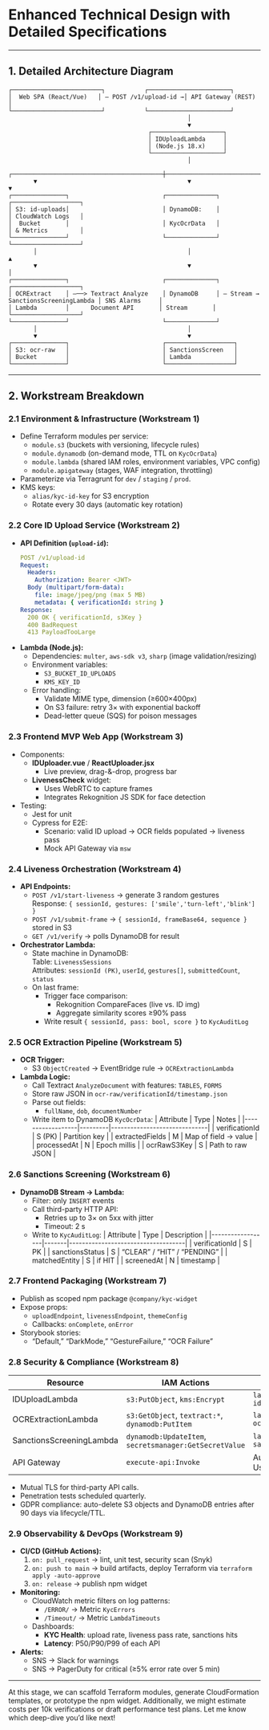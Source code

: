 # Enhanced Technical Design with Detailed Specifications

---

## 1. Detailed Architecture Diagram

```text
┌─────────────────────────┐           ┌───────────────────────┐
│  Web SPA (React/Vue)   │ — POST /v1/upload-id →│ API Gateway (REST) │
└─────────────────────────┘           └───────────────────────┘
                                                  │
                                                  ▼
                                       ┌────────────────────┐
                                       │ IDUploadLambda     │
                                       │ (Node.js 18.x)     │
                                       └────────────────────┘
                                                  │
       ┌──────────────────────────────────────────┼──────────────────────────────────────────┐
       ▼                                          ▼                                          ▼
┌───────────────┐                          ┌──────────────┐                           ┌───────────────────┐
│ S3: id-uploads│                          │ DynamoDB:    │                           │ CloudWatch Logs   │
│  Bucket       │                          │ KycOcrData   │                           │ & Metrics         │
└───────────────┘                          └──────────────┘                           └───────────────────┘
       │                                          │                                          ▲
       ▼                                          ▼                                          │
┌───────────────┐                          ┌──────────────┐                           ┌───────────────────┐
│ OCRExtract    │ —──> Textract Analyze    │ DynamoDB     │ — Stream → SanctionsScreeningLambda │ SNS Alarms     │
│ Lambda        │      Document API       │ Stream       │                           └───────────────────┘
└───────────────┘                          └──────────────┘
       │                                          │
       ▼                                          ▼
┌───────────────┐                          ┌───────────────────┐
│ S3: ocr-raw   │                          │ SanctionsScreen   │
│ Bucket        │                          │ Lambda            │
└───────────────┘                          └───────────────────┘
```

---

## 2. Workstream Breakdown

### 2.1 Environment & Infrastructure (Workstream 1)

- Define Terraform modules per service:
  - `module.s3` (buckets with versioning, lifecycle rules)
  - `module.dynamodb` (on-demand mode, TTL on `KycOcrData`)
  - `module.lambda` (shared IAM roles, environment variables, VPC config)
  - `module.apigateway` (stages, WAF integration, throttling)
- Parameterize via Terragrunt for `dev` / `staging` / `prod`.
- KMS keys:
  - `alias/kyc-id-key` for S3 encryption
  - Rotate every 30 days (automatic key rotation)

### 2.2 Core ID Upload Service (Workstream 2)

- **API Definition (`upload-id`):**
  ```yaml
  POST /v1/upload-id
  Request:
    Headers:
      Authorization: Bearer <JWT>
    Body (multipart/form-data):
      file: image/jpeg/png (max 5 MB)
      metadata: { verificationId: string }
  Response:
    200 OK { verificationId, s3Key }
    400 BadRequest
    413 PayloadTooLarge
  ```
- **Lambda (Node.js):**
  - Dependencies: `multer`, `aws-sdk v3`, `sharp` (image validation/resizing)
  - Environment variables:
    - `S3_BUCKET_ID_UPLOADS`
    - `KMS_KEY_ID`
  - Error handling:
    - Validate MIME type, dimension (≥600×400px)
    - On S3 failure: retry 3× with exponential backoff
    - Dead-letter queue (SQS) for poison messages

### 2.3 Frontend MVP Web App (Workstream 3)

- Components:
  - **IDUploader.vue** / **ReactUploader.jsx**
    - Live preview, drag-&-drop, progress bar
  - **LivenessCheck** widget:
    - Uses WebRTC to capture frames
    - Integrates Rekognition JS SDK for face detection
- Testing:
  - Jest for unit
  - Cypress for E2E:
    - Scenario: valid ID upload → OCR fields populated → liveness pass
    - Mock API Gateway via `msw`

### 2.4 Liveness Orchestration (Workstream 4)

- **API Endpoints:**
  - `POST /v1/start-liveness` → generate 3 random gestures  
    Response: `{ sessionId, gestures: ['smile','turn-left','blink'] }`
  - `POST /v1/submit-frame` → `{ sessionId, frameBase64, sequence }` stored in S3
  - `GET /v1/verify` → polls DynamoDB for result
- **Orchestrator Lambda:**
  - State machine in DynamoDB:  
    Table: `LivenessSessions`  
    Attributes: `sessionId (PK)`, `userId`, `gestures[]`, `submittedCount`, `status`
  - On last frame:
    - Trigger face comparison:
      - Rekognition CompareFaces (live vs. ID img)
      - Aggregate similarity scores ≥90% pass
    - Write result `{ sessionId, pass: bool, score }` to `KycAuditLog`

### 2.5 OCR Extraction Pipeline (Workstream 5)

- **OCR Trigger:**
  - S3 `ObjectCreated` → EventBridge rule → `OCRExtractionLambda`
- **Lambda Logic:**
  - Call Textract `AnalyzeDocument` with features: `TABLES`, `FORMS`
  - Store raw JSON in `ocr-raw/verificationId/timestamp.json`
  - Parse out fields:  
    - `fullName`, `dob`, `documentNumber`
  - Write item to DynamoDB `KycOcrData`:
    | Attribute        | Type    | Notes                        |
    |------------------|---------|------------------------------|
    | verificationId   | S (PK)  | Partition key                |
    | extractedFields  | M       | Map of field → value         |
    | processedAt      | N       | Epoch millis                 |
    | ocrRawS3Key      | S       | Path to raw JSON             |

### 2.6 Sanctions Screening (Workstream 6)

- **DynamoDB Stream → Lambda:**
  - Filter: only `INSERT` events
  - Call third-party HTTP API:
    - Retries up to 3× on 5xx with jitter
    - Timeout: 2 s
  - Write to `KycAuditLog`:
    | Attribute        | Type  | Description                        |
    |------------------|-------|------------------------------------|
    | verificationId   | S     | PK                                 |
    | sanctionsStatus  | S     | “CLEAR” / “HIT” / “PENDING”        |
    | matchedEntity    | S     | if HIT                             |
    | screenedAt       | N     | timestamp                          |

### 2.7 Frontend Packaging (Workstream 7)

- Publish as scoped npm package `@company/kyc-widget`
- Expose props:
  - `uploadEndpoint`, `livenessEndpoint`, `themeConfig`
  - Callbacks: `onComplete`, `onError`
- Storybook stories:
  - “Default,” “DarkMode,” “GestureFailure,” “OCR Failure”

### 2.8 Security & Compliance (Workstream 8)

| Resource               | IAM Actions                              | Principal             |
|------------------------|------------------------------------------|-----------------------|
| IDUploadLambda         | `s3:PutObject`, `kms:Encrypt`            | `lambda-role-id-upload`|
| OCRExtractionLambda    | `s3:GetObject`, `textract:*`, `dynamodb:PutItem` | `lambda-role-ocr`      |
| SanctionsScreeningLambda | `dynamodb:UpdateItem`, `secretsmanager:GetSecretValue` | `lambda-role-sanctions`|
| API Gateway            | `execute-api:Invoke`                     | Authenticated Users   |

- Mutual TLS for third-party API calls.
- Penetration tests scheduled quarterly.
- GDPR compliance: auto-delete S3 objects and DynamoDB entries after 90 days via lifecycle/TTL.

### 2.9 Observability & DevOps (Workstream 9)

- **CI/CD (GitHub Actions):**
  1. `on: pull_request` → lint, unit test, security scan (Snyk)
  2. `on: push to main` → build artifacts, deploy Terraform via `terraform apply -auto-approve`
  3. `on: release` → publish npm widget
- **Monitoring:**
  - CloudWatch metric filters on log patterns:  
    - `/ERROR/` → Metric `KycErrors`
    - `/Timeout/` → Metric `LambdaTimeouts`
  - Dashboards:
    - **KYC Health**: upload rate, liveness pass rate, sanctions hits
    - **Latency**: P50/P90/P99 of each API
- **Alerts:**
  - SNS → Slack for warnings  
  - SNS → PagerDuty for critical (≥5% error rate over 5 min)

---

At this stage, we can scaffold Terraform modules, generate CloudFormation templates, or prototype the npm widget. Additionally, we might estimate costs per 10k verifications or draft performance test plans. Let me know which deep-dive you’d like next!
